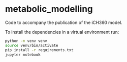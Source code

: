 metabolic_modelling
==================

Code to accompany the publication of the iCH360 model.

To install the dependencies in a virtual environment run:
```bash
python -m venv venv
source venv/bin/activate
pip install -r requirements.txt
jupyter notebook
```
